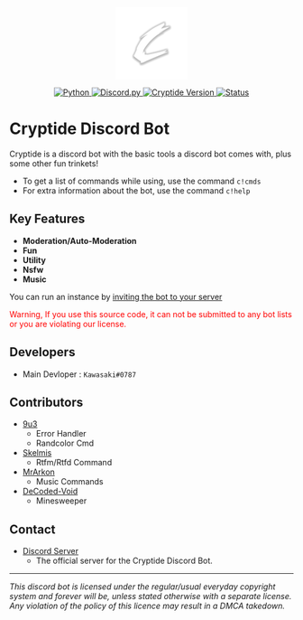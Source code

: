 <p align="center">
	<a href="#">
		<img align="center"
			width="128"
			alt="Logo"
			src="/Images/Logo.png">
	</a>
</p>

<p align="center">
<a href="https://www.python.org/">
	<img alt="Python" src="https://img.shields.io/badge/Python 3.9+-282C34?logo=Python">
</a>
<a href="https://pypi.org/project/discord.py/">
	<img alt="Discord.py" src="https://img.shields.io/badge/Discord.py 1.7+-282C34?logo=Discord">
</a>
<a href="https://github.com/TracedPoints/cryptide-db#">
	<img alt="Cryptide Version" src="https://img.shields.io/badge/v2.4.7-282C34?">
</a>

<a href="https://top.gg/bot/811349622709944390/">
	<img alt="Status" src="https://img.shields.io/badge/status-online-brightgreen.svg">
</a>
</p>

# Cryptide Discord Bot
Cryptide is a discord bot with the basic tools a discord bot comes with, plus some other fun trinkets!
- To get a list of commands while using, use the command `c!cmds`
- For extra information about the bot, use the command `c!help`

## Key Features
- **Moderation/Auto-Moderation**
- **Fun**
- **Utility**
- **Nsfw**
- **Music**

You can run an instance by [inviting the bot to your server](https://discord.com/api/oauth2/authorize?client_id=811349622709944390&permissions=8&scope=bot)
<p style="color:red">Warning, If you use this source code, it can not be submitted to any bot lists or you are violating our license.</p>

## Developers
- Main Devloper : `Kawasaki#0787`

## Contributors
- [9u3](https://github.com/9u3/)
  - Error Handler
  - Randcolor Cmd
- [Skelmis](https://github.com/skelmis/)
  - Rtfm/Rtfd Command
- [MrArkon](https://github.com/MrArkon/)
  - Music Commands
- [DeCoded-Void](https://github.com/DeCoded-Void/)
  - Minesweeper

## Contact
- [Discord Server](https://discord.gg/8JuseZMjzf)
  - The official server for the Cryptide Discord Bot.

----
*This discord bot is licensed under the regular/usual everyday copyright system and forever will be, unless stated otherwise with a separate license. Any violation of the policy of this licence may result in a DMCA takedown.*
